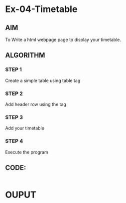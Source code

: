 # Ex-04-Timetable
## AIM
To Write a html webpage page to display your timetable.

## ALGORITHM
### STEP 1
Create a simple table using table tag
### STEP 2
Add header row using the tag
### STEP 3
Add your timetable
### STEP 4
Execute the program

## CODE:
```

```
# OUPUT
